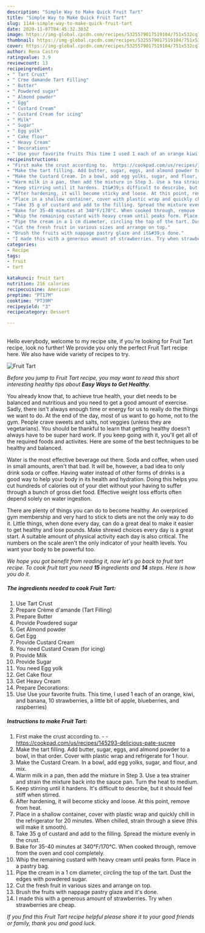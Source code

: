 ```yaml
---
description: "Simple Way to Make Quick Fruit Tart"
title: "Simple Way to Make Quick Fruit Tart"
slug: 1144-simple-way-to-make-quick-fruit-tart
date: 2020-11-07T04:45:32.303Z
image: https://img-global.cpcdn.com/recipes/5325579017519104/751x532cq70/fruit-tart-recipe-main-photo.jpg
thumbnail: https://img-global.cpcdn.com/recipes/5325579017519104/751x532cq70/fruit-tart-recipe-main-photo.jpg
cover: https://img-global.cpcdn.com/recipes/5325579017519104/751x532cq70/fruit-tart-recipe-main-photo.jpg
author: Rena Castro
ratingvalue: 3.9
reviewcount: 13
recipeingredient:
- " Tart Crust"
- " Crme damande Tart Filling"
- " Butter"
- " Powdered sugar"
- " Almond powder"
- " Egg"
- " Custard Cream"
- " Custard Cream for icing"
- " Milk"
- " Sugar"
- " Egg yolk"
- " Cake flour"
- " Heavy Cream"
- " Decorations"
- " Use your favorite fruits This time I used 1 each of an orange kiwi and banana 10 strawberries a little bit of apple blueberries and raspberries"
recipeinstructions:
- "First make the crust according to.  https://cookpad.com/us/recipes/145293-delicious-pate-sucree"
- "Make the tart filling. Add butter, sugar, eggs, and almond powder to a bowl, in that order. Cover with plastic wrap and refrigerate for 1 hour."
- "Make the Custard Cream. In a bowl, add egg yolks, sugar, and flour, and mix."
- "Warm milk in a pan, then add the mixture in Step 3. Use a tea strainer and strain the mixture back into the sauce pan. Turn the heat to medium."
- "Keep stirring until it hardens. It&#39;s difficult to describe, but it should feel stiff when stirred."
- "After hardening, it will become sticky and loose. At this point, remove from heat."
- "Place in a shallow container, cover with plastic wrap and quickly chill in the refrigerator for 20 minutes. When chilled, strain through a sieve (this will make it smooth)."
- "Take 35 g of custard and add to the filling. Spread the mixture evenly in the crust."
- "Bake for 35-40 minutes at 340°F/170°C. When cooked through, remove from the oven and cool completely."
- "Whip the remaining custard with heavy cream until peaks form. Place in a pastry bag."
- "Pipe the cream in a 1 cm diameter, circling the top of the tart. Dust the edges with powdered sugar."
- "Cut the fresh fruit in various sizes and arrange on top."
- "Brush the fruits with nappage pastry glaze and it&#39;s done."
- "I made this with a generous amount of strawberries. Try when strawberries are cheap."
categories:
- Recipe
tags:
- fruit
- tart

katakunci: fruit tart 
nutrition: 216 calories
recipecuisine: American
preptime: "PT17M"
cooktime: "PT39M"
recipeyield: "3"
recipecategory: Dessert

---
```

<br>
Hello everybody, welcome to my recipe site, if you're looking for Fruit Tart recipe, look no further! We provide you only the perfect Fruit Tart recipe here. We also have wide variety of recipes to try.
<br>


![Fruit Tart](https://img-global.cpcdn.com/recipes/5325579017519104/751x532cq70/fruit-tart-recipe-main-photo.jpg)

<i>Before you jump to Fruit Tart recipe, you may want to read this short interesting healthy tips about <strong>Easy Ways to Get Healthy</strong>.</i>

You already know that, to achieve true health, your diet needs to be balanced and nutritious and you need to get a good amount of exercise. Sadly, there isn't always enough time or energy for us to really do the things we want to do. At the end of the day, most of us want to go home, not to the gym. People crave sweets and salts, not veggies (unless they are vegetarians). You should be thankful to learn that getting healthy doesn't always have to be super hard work. If you keep going with it, you'll get all of the required foods and activites. Here are some of the best techniques to be healthy and balanced.

Water is the most effective beverage out there. Soda and coffee, when used in small amounts, aren't that bad. It will be, however, a bad idea to only drink soda or coffee. Having water instead of other forms of drinks is a good way to help your body in its health and hydration. Doing this helps you cut hundreds of calories out of your diet without your having to suffer through a bunch of gross diet food. Effective weight loss efforts often depend solely on water ingestion.

There are plenty of things you can do to become healthy. An overpriced gym membership and very hard to stick to diets are not the only way to do it. Little things, when done every day, can do a great deal to make it easier to get healthy and lose pounds. Make shrewd choices every day is a great start. A suitable amount of physical activity each day is also critical. The numbers on the scale aren't the only indicator of your health levels. You want your body to be powerful too. 


<i>We hope you got benefit from reading it, now let's go back to fruit tart recipe. To cook fruit tart you need <strong>15</strong> ingredients and <strong>14</strong> steps. Here is how you do it.
</i>

##### The ingredients needed to cook Fruit Tart:

1. Use  Tart Crust
1. Prepare  Crème d&#39;amande (Tart Filling)
1. Prepare  Butter
1. Provide  Powdered sugar
1. Get  Almond powder
1. Get  Egg
1. Provide  Custard Cream
1. You need  Custard Cream (for icing)
1. Provide  Milk
1. Provide  Sugar
1. You need  Egg yolk
1. Get  Cake flour
1. Get  Heavy Cream
1. Prepare  Decorations:
1. Use  Use your favorite fruits. This time, I used 1 each of an orange, kiwi, and banana, 10 strawberries, a little bit of apple, blueberries, and raspberries)


##### Instructions to make Fruit Tart:

1. First make the crust according to. -  - https://cookpad.com/us/recipes/145293-delicious-pate-sucree
1. Make the tart filling. Add butter, sugar, eggs, and almond powder to a bowl, in that order. Cover with plastic wrap and refrigerate for 1 hour.
1. Make the Custard Cream. In a bowl, add egg yolks, sugar, and flour, and mix.
1. Warm milk in a pan, then add the mixture in Step 3. Use a tea strainer and strain the mixture back into the sauce pan. Turn the heat to medium.
1. Keep stirring until it hardens. It&#39;s difficult to describe, but it should feel stiff when stirred.
1. After hardening, it will become sticky and loose. At this point, remove from heat.
1. Place in a shallow container, cover with plastic wrap and quickly chill in the refrigerator for 20 minutes. When chilled, strain through a sieve (this will make it smooth).
1. Take 35 g of custard and add to the filling. Spread the mixture evenly in the crust.
1. Bake for 35-40 minutes at 340°F/170°C. When cooked through, remove from the oven and cool completely.
1. Whip the remaining custard with heavy cream until peaks form. Place in a pastry bag.
1. Pipe the cream in a 1 cm diameter, circling the top of the tart. Dust the edges with powdered sugar.
1. Cut the fresh fruit in various sizes and arrange on top.
1. Brush the fruits with nappage pastry glaze and it&#39;s done.
1. I made this with a generous amount of strawberries. Try when strawberries are cheap.


<i>If you find this Fruit Tart recipe helpful please share it to your good friends or family, thank you and good luck.</i>

